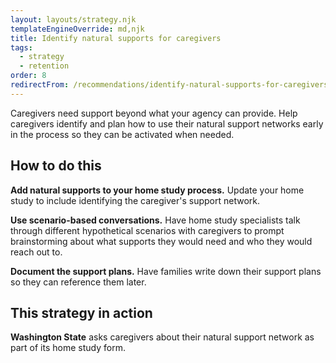 ```yaml
---
layout: layouts/strategy.njk
templateEngineOverride: md,njk
title: Identify natural supports for caregivers
tags:
  - strategy
  - retention
order: 8
redirectFrom: /recommendations/identify-natural-supports-for-caregivers/
---
```


Caregivers need support beyond what your agency can provide. Help caregivers identify and plan how to use their natural support networks early in the process so they can be activated when needed.

## How to do this

**Add natural supports to your home study process.** Update your home study to include identifying the caregiver's support network.

**Use scenario-based conversations.** Have home study specialists talk through different hypothetical scenarios with caregivers to prompt brainstorming about what supports they would need and who they would reach out to.

**Document the support plans.** Have families write down their support plans so they can reference them later.

## This strategy in action

**Washington State** asks caregivers about their natural support network as part of its home study form.